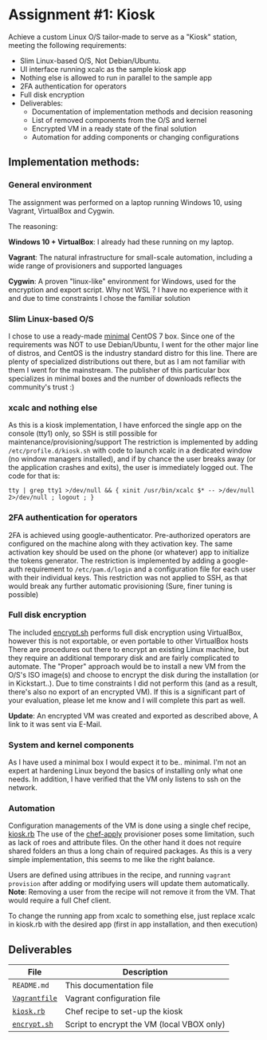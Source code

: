 ﻿# Assignment #1: Kiosk

Achieve a custom Linux O/S tailor-made to serve as a "Kiosk" station, meeting the following requirements:

 - Slim Linux-based O/S, Not Debian/Ubuntu.
 - UI interface running xcalc as the sample kiosk app
 - Nothing else is allowed to run in parallel to the sample app
 - 2FA authentication for operators
 - Full disk encryption
 - Deliverables:
	 - Documentation of implementation methods and decision reasoning
	 - List of removed components from the O/S and kernel
	 - Encrypted VM in a ready state of the final solution
	 - Automation for adding components or changing configurations
	 
## Implementation methods:
### General environment
The assignment was performed on a laptop running Windows 10, using Vagrant, VirtualBox and Cygwin.

The reasoning:

**Windows 10 + VirtualBox**: I already had these running on my laptop.

**Vagrant**: The natural infrastructure for small-scale automation, including a wide range of provisioners and supported languages

**Cygwin**: A proven "linux-like" environment for Windows, used for the encryption and export script. Why not WSL ?  I have no experience with it and due to time constraints I chose the familiar solution

### Slim Linux-based O/S
I chose to use a ready-made [minimal](https://app.vagrantup.com/minimal) CentOS 7 box.
Since one of the requirements was NOT to use Debian/Ubuntu, I went for the other major line of distros, and CentOS is the industry standard distro for this line. There are plenty of specialized distributions out there, but as I am not familiar with them I went for the mainstream. 
The publisher of this particular box specializes in minimal boxes and the number of downloads reflects the community's trust :)

### xcalc and nothing else
As this is a kiosk implementation, I have enforced the single app on the console (tty1) only, so SSH is still possible for maintenance/provisioning/support
The restriction is implemented by adding `/etc/profile.d/kiosk.sh` with code to launch xcalc in a dedicated window (no window managers installed), and if by chance the user breaks away (or the application crashes and exits), the user is immediately logged out. The code for that is:

    tty | grep tty1 >/dev/null && { xinit /usr/bin/xcalc $* -- >/dev/null 2>/dev/null ; logout ; }

### 2FA authentication for operators
2FA is achieved using google-authenticator. Pre-authorized operators are configured on the machine along with they activation key. The same activation key should be used on the phone (or whatever) app to initialize the tokens generator.
The restriction is implemented by adding a  google-auth requirement to `/etc/pam.d/login` and a configuration file for each user with their individual keys.
This restriction was not applied to SSH, as that would break any further automatic provisioning (Sure, finer tuning is possible)

### Full disk encryption
The included [encrypt.sh](encrypt.sh) performs full disk encryption using VirtualBox, however this is not exportable, or even portable to other VirtualBox hosts
There are procedures out there to encrypt an existing Linux machine, but they require an additional temporary disk and are fairly complicated to automate.
The "Proper" approach would be to install a new VM from the O/S's ISO image(s) and choose to encrypt the disk during the installation (or in Kickstart..). Due to time constraints I did not perform this (and as a result, there's also no export of an encrypted VM). If this is a significant part of your evaluation, please let me know and I will complete this part as well.

**Update**: An encrypted VM was created and exported as described above, A link to it was sent via E-Mail.

### System and kernel components
As I have used a minimal box I would expect it to be.. minimal. I'm not an expert at hardening Linux beyond the basics of installing only what one needs. In addition, I have verified that the VM only listens to ssh on the network.

### Automation
Configuration managements of the VM is done using a single chef recipe, [kiosk.rb](kiosk.rb)
The use of the [chef-apply](https://www.vagrantup.com/docs/provisioning/chef_apply.html) provisioner poses some limitation, such as lack of roes and attribute files. On the other hand it does not require shared folders an thus a long chain of required packages. As this is a very simple implementation, this seems to me like the right balance.

Users are defined using attribues in the recipe, and running `vagrant provision` after adding or modifying users will update them automatically.  
**Note**: Removing a user from the recipe will not remove it from the VM. That would require a full Chef client.

To change the running app from xcalc to something else, just replace xcalc in kiosk.rb with the desired app (first in app installation, and then execution)


## Deliverables

|File            |Description                               |
|----------------|------------------------------------------|
|`README.md`     |This documentation file                   |
|[`Vagrantfile`](Vagrantfile)   |Vagrant configuration file                |
|[`kiosk.rb`](kiosk.rb)      |Chef recipe to set-up the kiosk           |
|[`encrypt.sh`](encrypt.sh)    |Script to encrypt the VM (local VBOX only)|


